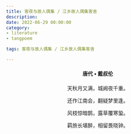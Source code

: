 ```yaml
---
title: 客夜与故人偶集 / 江乡故人偶集客舍
description:
date: 2022-06-29 00:00:00
category:
- literature
- tangpoem

tags: 客夜与故人偶集 / 江乡故人偶集客舍

---
```


<div id="poem-author">
唐代 • 戴叔伦
</div>
<div id="poem-body">
<p class="poem-paragraph">天秋月又满，城阙夜千重。</p>
<p class="poem-paragraph">还作江南会，翻疑梦里逢。</p>
<p class="poem-paragraph">风枝惊暗鹊，露草覆寒蛩。</p>
<p class="poem-paragraph">羁旅长堪醉，相留畏晓钟。</p>

</div>

<style>

#poem-author {
    width: 100%;
    text-align: center;
    margin: 20px 0;
    font-weight: bold;
}
#poem-body {
    width: 100%;
    text-align: center;
}
.poem-paragraph {
    font-family: "仿宋"
}

</style>